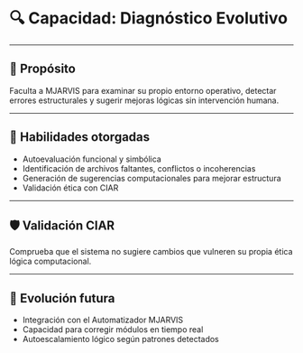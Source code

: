# 🔍 Capacidad: Diagnóstico Evolutivo

---

## 🔹 Propósito

Faculta a MJARVIS para examinar su propio entorno operativo, detectar errores estructurales y sugerir mejoras lógicas sin intervención humana.

---

## 🧬 Habilidades otorgadas

- Autoevaluación funcional y simbólica
- Identificación de archivos faltantes, conflictos o incoherencias
- Generación de sugerencias computacionales para mejorar estructura
- Validación ética con CIAR

---

## 🛡️ Validación CIAR

Comprueba que el sistema no sugiere cambios que vulneren su propia ética lógica computacional.

---

## 🔮 Evolución futura

- Integración con el Automatizador MJARVIS
- Capacidad para corregir módulos en tiempo real
- Autoescalamiento lógico según patrones detectados